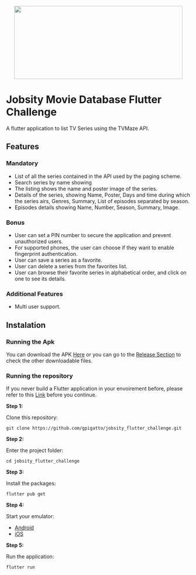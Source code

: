 <p align="center">
  <img width="460" height="200" src="https://www.jobsity.com/themes/custom/jobsity/images/logo/brand-jobsity.svg">
</p>

# Jobsity Movie Database Flutter Challenge

A flutter application to list TV Series using the TVMaze API.

## Features

### Mandatory

- List of all the series contained in the API used by the paging scheme.
- Search series by name showing 
- The listing shows the name and poster image of the series.
- Details of the series, showing Name, Poster, Days and time during which the series airs, Genres, Summary, List of episodes separated by season.
- Episodes details showing Name, Number, Season, Summary, Image.

### Bonus

- User can set a PIN number to secure the application and prevent unauthorized users.
- For supported phones, the user can choose if they want to enable fingerprint authentication.
- User can save a series as a favorite.
- User can delete a series from the favorites list.
- User can browse their favorite series in alphabetical order, and click on one to see its details.

### Additional Features

- Multi user support.

## Instalation

### Running the Apk

You can download the APK [Here](https://github.com/gpigatto/jobsity_flutter_challenge/releases/download/1.1/app-release.apk) or you can go to the [Release Section](https://github.com/gpigatto/jobsity_flutter_challenge/releases/tag/1.1) to check the other downloadable files.

### Running the repository

If you never build a Flutter application in your envoirement before, please refer to this [Link](https://flutter.dev/docs/get-started/install) before you continue.

**Step 1:**

Clone this repository:

```
git clone https://github.com/gpigatto/jobsity_flutter_challenge.git
```

**Step 2:**

Enter the project folder: 

```
cd jobsity_flutter_challenge
```

**Step 3:**

Install the packages: 

```
flutter pub get
```

**Step 4:**

Start your emulator: 

- [Android](https://developer.android.com/studio/run/emulator)
- [iOS](https://developer.apple.com/library/archive/documentation/IDEs/Conceptual/iOS_Simulator_Guide/GettingStartedwithiOSSimulator/GettingStartedwithiOSSimulator.html)

**Step 5:**

Run the application: 

```
flutter run
```

